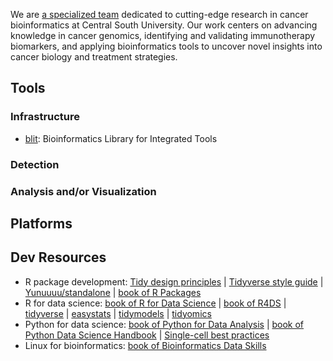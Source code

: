 We are [a specialized team](https://wanglabcsu.github.io/) dedicated to cutting-edge research in cancer bioinformatics at Central South University. Our work centers on advancing knowledge in cancer genomics, identifying and validating immunotherapy biomarkers, and applying bioinformatics tools to uncover novel insights into cancer biology and treatment strategies.

## Tools

### Infrastructure

- [blit](https://github.com/WangLabCSU/blit): Bioinformatics Library for Integrated Tools

### Detection

### Analysis and/or Visualization


## Platforms

## Dev Resources

- R package development: [Tidy design principles](https://design.tidyverse.org/) | [Tidyverse style guide](https://style.tidyverse.org/) | [Yunuuuu/standalone](https://github.com/Yunuuuu/standalone) | [book of R Packages](https://r-pkgs.org/)
- R for data science: [book of R for Data Science](https://r4ds.hadley.nz/) | [book of R4DS](https://bookdown.org/wangminjie/R4DS/) | [tidyverse](https://github.com/tidyverse) | [easystats](https://github.com/easystats) | [tidymodels](https://github.com/tidymodels) | [tidyomics](https://github.com/tidyomics)
- Python for data science: [book of Python for Data Analysis](https://wesmckinney.com/book/) | [book of Python Data Science Handbook](https://jakevdp.github.io/PythonDataScienceHandbook/) | [Single-cell best practices](https://www.sc-best-practices.org/preamble.html)
- Linux for bioinformatics: [book of Bioinformatics Data Skills](https://womengovtcollegevisakha.ac.in/departments/Bioinformatics%20Data%20Skills%20Reproducible%20and%20Robust%20Research%20with%20Open%20Source%20Tools%20by%20Vince%20Buffalo.pdf)
